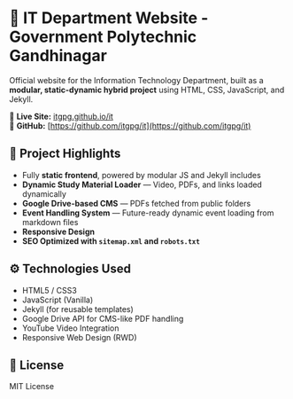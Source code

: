 # 🚀 IT Department Website - Government Polytechnic Gandhinagar

Official website for the Information Technology Department, built as a **modular, static-dynamic hybrid project** using HTML, CSS, JavaScript, and Jekyll.

🔗 **Live Site:** [itgpg.github.io/it](https://itgpg.github.io/it/)  
📂 **GitHub:** [https://github.com/itgpg/it](https://github.com/itgpg/it)

## 🌟 Project Highlights
- Fully **static frontend**, powered by modular JS and Jekyll includes
- **Dynamic Study Material Loader** — Video, PDFs, and links loaded dynamically
- **Google Drive-based CMS** — PDFs fetched from public folders
- **Event Handling System** — Future-ready dynamic event loading from markdown files
- **Responsive Design**
- **SEO Optimized with `sitemap.xml` and `robots.txt`**





## ⚙️ Technologies Used
- HTML5 / CSS3
- JavaScript (Vanilla)
- Jekyll (for reusable templates)
- Google Drive API for CMS-like PDF handling
- YouTube Video Integration
- Responsive Web Design (RWD)

## 📜 License
MIT License